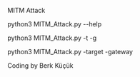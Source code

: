 MITM Attack

python3 MITM_Attack.py --help

python3 MITM_Attack.py -t <target ip> -g <gateway ip>

python3 MITM_Attack.py -target <target ip> -gateway <gateway ip>

  Coding by Berk Küçük
